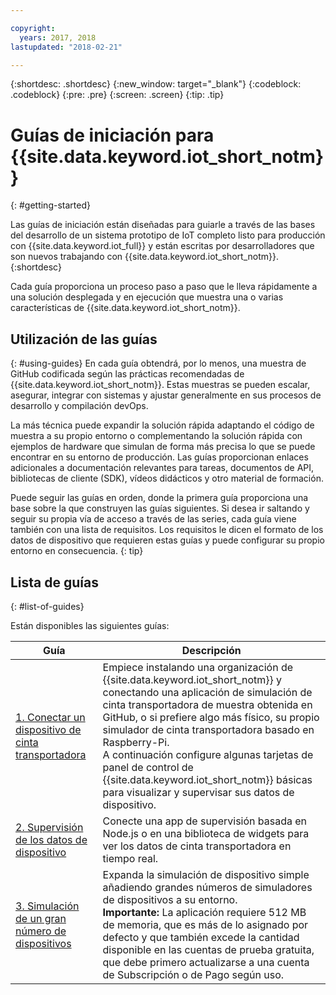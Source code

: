 ```yaml
---

copyright:
  years: 2017, 2018
lastupdated: "2018-02-21"

---
```


{:shortdesc: .shortdesc}
{:new_window: target="_blank"}
{:codeblock: .codeblock}
{:pre: .pre}
{:screen: .screen}
{:tip: .tip}


# Guías de iniciación para {{site.data.keyword.iot_short_notm}}
{: #getting-started}

Las guías de iniciación están diseñadas para guiarle a través de las bases del desarrollo de un sistema prototipo de IoT completo listo para producción con {{site.data.keyword.iot_full}} y están escritas por desarrolladores que son nuevos trabajando con {{site.data.keyword.iot_short_notm}}.
{:shortdesc}

Cada guía proporciona un proceso paso a paso que le lleva rápidamente a una solución desplegada y en ejecución que muestra una o varias características de {{site.data.keyword.iot_short_notm}}.

## Utilización de las guías  
{: #using-guides}
En cada guía obtendrá, por lo menos, una muestra de GitHub codificada según las prácticas recomendadas de {{site.data.keyword.iot_short_notm}}. Estas muestras se pueden escalar, asegurar, integrar con sistemas y ajustar generalmente en sus procesos de desarrollo y compilación devOps.

La más técnica puede expandir la solución rápida adaptando el código de muestra a su propio entorno o complementando la solución rápida con ejemplos de hardware que simulan de forma más precisa lo que se puede encontrar en su entorno de producción. Las guías proporcionan enlaces adicionales a documentación relevantes para tareas, documentos de API, bibliotecas de cliente (SDK), vídeos didácticos y otro material de formación.

Puede seguir las guías en orden, donde la primera guía proporciona una base sobre la que construyen las guías siguientes. Si desea ir saltando y seguir su propia vía de acceso a través de las series, cada guía viene también con una lista de requisitos. Los requisitos le dicen el formato de los datos de dispositivo que requieren estas guías y puede configurar su propio entorno en consecuencia.
{: tip}

## Lista de guías
{: #list-of-guides}  

Están disponibles las siguientes guías:

| Guía | Descripción |    
| ----- | ---- |   
| [1. Conectar un dispositivo de cinta transportadora](getting-started-iot-conveyor.html) | Empiece instalando una organización de {{site.data.keyword.iot_short_notm}} y conectando una aplicación de simulación de cinta transportadora de muestra obtenida en GitHub, o si prefiere algo más físico, su propio simulador de cinta transportadora basado en Raspberry-Pi. </br> A continuación configure algunas tarjetas de panel de control de {{site.data.keyword.iot_short_notm}} básicas para visualizar y supervisar sus datos de dispositivo. |   
| [2. Supervisión de los datos de dispositivo](getting-started-iot-monitoring.html) | Conecte una app de supervisión basada en Node.js o en una biblioteca de widgets para ver los datos de cinta transportadora en tiempo real.  
| [3. Simulación de un gran número de dispositivos](getting-started-iot-large-scale-simulation.html) | Expanda la simulación de dispositivo simple añadiendo grandes números de simuladores de dispositivos a su entorno. </br>**Importante:** La aplicación requiere 512 MB de memoria, que es más de lo asignado por defecto y que también excede la cantidad disponible en las cuentas de prueba gratuita, que debe primero actualizarse a una cuenta de Subscripción o de Pago según uso. |   
